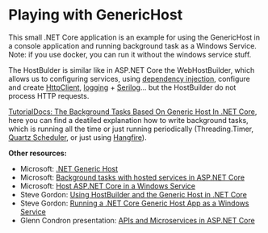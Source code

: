 # Playing with GenericHost

This small .NET Core application is an example for using the GenericHost in a console application and running background task as a Windows Service.
Note: if you use docker, you can run it without the windows service stuff.

The HostBulder is similar like in ASP.NET Core the WebHostBuilder, which allows us to configuring services, using [dependency injection](https://docs.microsoft.com/en-ie/aspnet/core/fundamentals/dependency-injection?view=aspnetcore-2.1 "dependency injection"), configure and create [HttpClient](https://docs.microsoft.com/en-ie/aspnet/core/fundamentals/http-requests?view=aspnetcore-2.1 "HttpClient"), [logging](https://docs.microsoft.com/en-ie/aspnet/core/fundamentals/logging/?view=aspnetcore-2.1 "logging") + [Serilog](https://github.com/serilog/serilog-extensions-hosting "Serilog")... but the HostBuilder do not process HTTP requests.

[TutorialDocs: The Background Tasks Based On Generic Host In .NET Core](https://www.tutorialdocs.com/article/dotnet-generic-host.html "TutorialDocs: The Background Tasks Based On Generic Host In .NET Core"), here you can find a deatiled explanation how to write background tasks, which is running all the time or just running periodically (Threading.Timer, [Quartz Scheduler](https://www.quartz-scheduler.net/ "Quartz Scheduler"), or just using [Hangfire](https://www.hangfire.io "Hangfire")).

**Other resources:**
- Microsoft: [.NET Generic Host](https://docs.microsoft.com/en-ie/aspnet/core/fundamentals/host/generic-host?view=aspnetcore-2.1 ".NET Generic Host")
- Microsoft: [Background tasks with hosted services in ASP.NET Core](https://docs.microsoft.com/en-ie/aspnet/core/fundamentals/host/hosted-services?view=aspnetcore-2.1 "Background tasks with hosted services in ASP.NET Core")
- Microsoft: [Host ASP.NET Core in a Windows Service](https://docs.microsoft.com/en-us/aspnet/core/host-and-deploy/windows-service?view=aspnetcore-2.1 "Microsoft: Host ASP.NET Core in a Windows Service")
- Steve Gordon: [Using HostBuilder and the Generic Host in .NET Core](https://www.stevejgordon.co.uk/using-generic-host-in-dotnet-core-console-based-microservices "Using HostBuilder and the Generic Host in .NET Core")
- Steve Gordon: [Running a .NET Core Generic Host App as a Windows Service](https://www.stevejgordon.co.uk/running-net-core-generic-host-applications-as-a-windows-service "Running a .NET Core Generic Host App as a Windows Service")
- Glenn Condron presentation: [APIs and Microservices in ASP.NET Core](https://youtu.be/dUdGcogYkss?t=1404 "APIs and Microservices in ASP.NET Core Today and Tomorrow")
